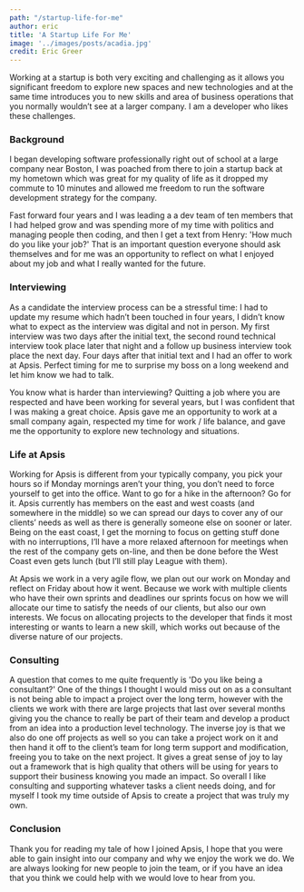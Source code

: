 ```yaml
---
path: "/startup-life-for-me"
author: eric
title: 'A Startup Life For Me'
image: '../images/posts/acadia.jpg'
credit: Eric Greer
---
```


Working at a startup is both very exciting and challenging as it allows you significant freedom to explore new spaces and new technologies and at the same time introduces you to new skills and area of business operations that you normally wouldn’t see at a larger company. I am a developer who likes these challenges.

### Background

I began developing software professionally right out of school at a large company near Boston, I was poached from there to join a startup back at my hometown which was great for my quality of life as it dropped my commute to 10 minutes and allowed me freedom to run the software development strategy for the company.

Fast forward four years and I was leading a a dev team of ten members that I had helped grow and was spending more of my time with politics and managing people then coding, and then I get a text from Henry: 'How much do you like your job?' That is an important question everyone should ask themselves and for me was an opportunity to reflect on what I enjoyed about my job and what I really wanted for the future.

### Interviewing

As a candidate the interview process can be a stressful time: I had to update my resume which hadn’t been touched in four years, I didn’t  know what to expect as the interview was digital and not in person. My first interview was two days after the initial text, the second round technical interview took place later that night and a follow up business interview took place the next day. Four days after that initial text and I had an offer to work at Apsis. Perfect timing for me to surprise my boss on a long weekend and let him know we had to talk.

You know what is harder than interviewing? Quitting a job where you are respected and have been working for several years, but I was confident that I was making a great choice. Apsis gave me an opportunity to work at a small company again, respected my time for work / life balance, and gave me the opportunity to explore new technology and situations.

### Life at Apsis

Working for Apsis is different from your typically company, you pick your hours so if Monday mornings aren’t your thing, you don’t need to force yourself to get into the office. Want to go for a hike in the afternoon? Go for it. Apsis currently has members on the east and west coasts (and somewhere in the middle) so we can spread our days to cover any of our clients’ needs as well as there is generally someone else on sooner or later. Being on the east coast, I get the morning to focus on getting stuff done with no interruptions, I’ll have a more relaxed afternoon for meetings when the rest of the company gets on-line, and then be done before the West Coast even gets lunch (but I’ll still play League with them).

At Apsis we work in a very agile flow, we plan out our work on Monday and reflect on Friday about how it went. Because we work with multiple clients who have their own sprints and deadlines our sprints focus on how we will allocate our time to satisfy the needs of our clients, but also our own interests. We focus on allocating projects to the developer that finds it most interesting or wants to learn a new skill, which works out because of the diverse nature of our projects.

### Consulting

A question that comes to me quite frequently is 'Do you like being a consultant?' One of the things I thought I would miss out on as a consultant is not being able to impact a project over the long term, however with the clients we work with there are large projects that last over several months giving you the chance to really be part of their team and develop a product from an idea into a production level technology. The inverse joy is that we also do one off projects as well so you can take a project work on it and then hand it off to the client’s team for long term support and modification, freeing you to take on the next project. It gives a great sense of joy to lay out a framework that is high quality that others will be using for years to support their business knowing you made an impact. So overall I like consulting and supporting whatever tasks a client needs doing, and for myself I took my time outside of Apsis to create a project that was truly my own.

### Conclusion

Thank you for reading my tale of how I joined Apsis, I hope that you were able to gain insight into our company and why we enjoy the work we do. We are always looking for new people to join the team, or if you have an idea that you think we could help with we would love to hear from you.  
